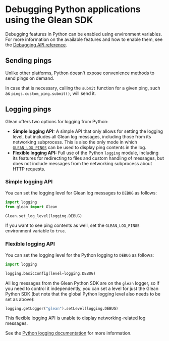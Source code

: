 # Debugging Python applications using the Glean SDK

Debugging features in Python can be enabled using environment variables.
For more information on the available features and how to enable them,
see the [Debugging API reference](../../reference/debug/index.md).

## Sending pings

Unlike other platforms, Python doesn't expose convenience methods to send pings on demand.

In case that is necessary, calling the `submit` function for a given ping,
such as `pings.custom_ping.submit()`, will send it.

## Logging pings

Glean offers two options for logging from Python:

- **Simple logging API:** A simple API that only allows for setting the logging level, but includes all Glean log messages, including those from its networking subprocess. This is also the only mode in which [`GLEAN_LOG_PINGS`](../../reference/debug/logPings.md) can be used to display ping contents in the log.
- **Flexible logging API:** Full use of the Python `logging` module, including its features for redirecting to files and custom handling of messages, but does not include messages from the networking subprocess about HTTP requests.

### Simple logging API

You can set the logging level for Glean log messages to `DEBUG` as follows:

```python
import logging
from glean import Glean

Glean.set_log_level(logging.DEBUG)
```

If you want to see ping contents as well, set the `GLEAN_LOG_PINGS` environment variable to `true`.

### Flexible logging API

You can set the logging level for the Python logging to `DEBUG` as follows:

```python
import logging

logging.basicConfig(level=logging.DEBUG)
```

All log messages from the Glean Python SDK are on the `glean` logger, so if you need to control it independently, you can set a level for just the Glean Python SDK (but note that the global Python logging level also needs to be set as above):

```python
logging.getLogger("glean").setLevel(logging.DEBUG)
```

This flexible logging API is unable to display networking-related log messages.

See the [Python logging documentation][python-logging] for more information.

[python-logging]: https://docs.python.org/3.8/library/logging.html

